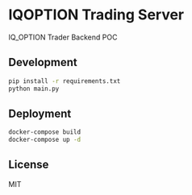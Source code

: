 # IQOPTION Trading Server
IQ_OPTION Trader Backend POC

## Development
```bash
pip install -r requirements.txt
python main.py
```

## Deployment
```bash
docker-compose build
docker-compose up -d
```

## License
MIT
